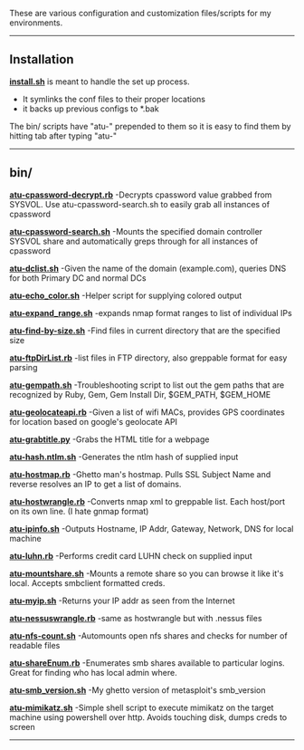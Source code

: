 These are various configuration and customization files/scripts for my 
environments.


----------

Installation
------------

**[install.sh](install.sh)** is meant to handle the set up process.
 
 - It symlinks the conf files to their proper locations   
 - it backs up previous configs to *.bak

The bin/ scripts have "atu-" prepended to them so it is easy to find them by hitting tab after typing "atu-"

----------

bin/
----

**[atu-cpassword-decrypt.rb](bin/atu-cpassword-decrypt.rb)**
-Decrypts cpassword value grabbed from SYSVOL. Use    atu-cpassword-search.sh to easily grab all instances of cpassword

**[atu-cpassword-search.sh](bin/atu-cpassword-search.sh)**
  -Mounts the specified domain controller SYSVOL share and automatically greps through for all instances of cpassword
  
**[atu-dclist.sh](bin/atu-dclist.sh)**
  -Given the name of the domain (example.com), queries DNS for both Primary DC and normal DCs
  
**[atu-echo_color.sh](bin/atu-echo_color.sh)**
  -Helper script for supplying colored output

**[atu-expand_range.sh](bin/atu-expand_range.sh)**
  -expands nmap format ranges to list of individual IPs

**[atu-find-by-size.sh](bin/atu-find-by-size.sh)**
  -Find files in current directory that are the specified size

**[atu-ftpDirList.rb](bin/atu-ftpDirList.rb)**
  -list files in FTP directory, also greppable format for easy parsing

**[atu-gempath.sh](bin/atu-gempath.sh)**
  -Troubleshooting script to list out the gem paths that are recognized by Ruby, Gem, Gem Install Dir, $GEM_PATH, $GEM_HOME

**[atu-geolocateapi.rb](bin/atu-geolocateapi.rb)**
  -Given a list of wifi MACs, provides GPS coordinates for location based on google's geolocate API

**[atu-grabtitle.py](bin/atu-grabtitle.py)**
  -Grabs the HTML title for a webpage

**[atu-hash.ntlm.sh](bin/atu-hash.ntlm.sh)**
  -Generates the ntlm hash of supplied input

**[atu-hostmap.rb](bin/atu-hostmap.rb)**
  -Ghetto man's hostmap. Pulls SSL Subject Name and reverse resolves an IP to get a list of domains.

**[atu-hostwrangle.rb](bin/atu-hostwrangle.rb)**
  -Converts nmap xml to greppable list. Each host/port on its own line. (I hate gnmap format)

**[atu-ipinfo.sh](bin/atu-ipinfo.sh)**
  -Outputs Hostname, IP Addr, Gateway, Network, DNS for local machine

**[atu-luhn.rb](bin/atu-luhn.rb)**
  -Performs credit card LUHN check on supplied input

**[atu-mountshare.sh](bin/atu-mountshare.sh)**
  -Mounts a remote share so you can browse it like it's local. Accepts smbclient formatted creds.

**[atu-myip.sh](bin/atu-myip.sh)**
  -Returns your IP addr as seen from the Internet

**[atu-nessuswrangle.rb](bin/atu-nessuswrangle.rb)**
  -same as hostwrangle but with .nessus files

**[atu-nfs-count.sh](bin/atu-nfs-count.sh)**
  -Automounts open nfs shares and checks for number of readable files

**[atu-shareEnum.rb](bin/atu-shareEnum.rb)**
  -Enumerates smb shares available to particular logins. Great for finding who has local admin where.

**[atu-smb_version.sh](bin/atu-smb_version.sh)**
  -My ghetto version of metasploit's smb_version

**[atu-mimikatz.sh](bin/atu-mimikatz.sh)**
  -Simple shell script to execute mimikatz on the target machine using powershell over http. Avoids touching disk, dumps creds to screen

----------
